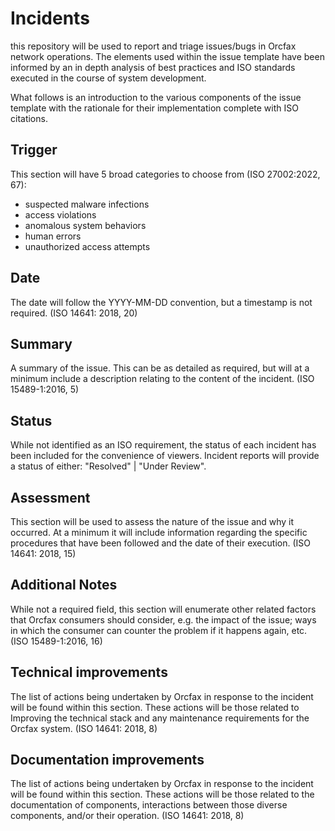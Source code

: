 # Incidents
this repository will be used to report and triage issues/bugs in Orcfax network
operations. The elements used within the issue template have been informed by an
in depth analysis of best practices and ISO standards executed in the course of
system development.

What follows is an introduction to the various components of the issue template
with the rationale for their implementation complete with ISO citations.

## Trigger
This section will have 5 broad categories to choose from (ISO 27002:2022, 67):

* suspected malware infections
* access violations
* anomalous system behaviors
* human errors
* unauthorized access attempts

## Date
The date will follow the YYYY-MM-DD convention, but a timestamp is not required.
(ISO 14641: 2018, 20)

## Summary
A summary of the issue. This can be as detailed as required, but will at a
minimum include a description relating to the content of the incident.
(ISO 15489-1:2016, 5)

## Status
While not identified as an ISO requirement, the status of each incident has been
included for the convenience of viewers. Incident reports will provide a status
of either: "Resolved" | "Under Review".

## Assessment
This section will be used to assess the nature of the issue and why it occurred.
At a minimum it will include information regarding the specific procedures that
have been followed and the date of their execution. (ISO 14641: 2018, 15)

## Additional Notes
While not a required field, this section will enumerate other related factors
that Orcfax consumers should consider, e.g. the impact of the issue; ways in
which the consumer can counter the problem if it happens again, etc.
(ISO 15489-1:2016, 16)

## Technical improvements
The list of actions being undertaken by Orcfax in response to the incident will
be found within this section. These actions will be those related to Improving
the technical  stack and any maintenance requirements for the Orcfax system.
(ISO 14641: 2018, 8)

## Documentation improvements
The list of actions being undertaken by Orcfax in response to the incident will
be found within this section. These actions will be those related to the
documentation of components, interactions between those diverse components,
and/or their operation. (ISO 14641: 2018, 8)
